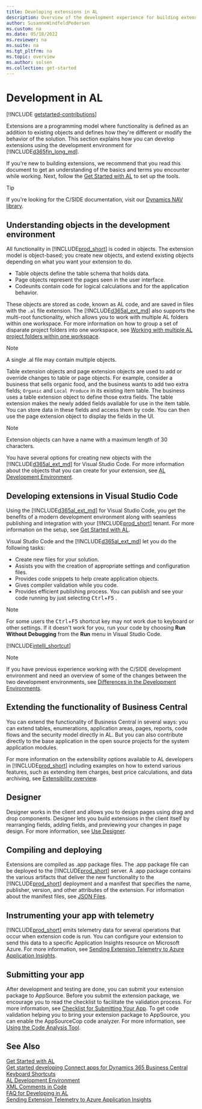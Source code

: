```yaml
---
title: Developing extensions in AL
description: Overview of the development experience for building extensions using the AL language.
author: SusanneWindfeldPedersen
ms.custom: na
ms.date: 05/18/2022
ms.reviewer: na
ms.suite: na
ms.tgt_pltfrm: na
ms.topic: overview
ms.author: solsen
ms.collection: get-started
---
```


# Development in AL

[!INCLUDE [getstarted-contributions](includes/getstarted-contributions.md)]

Extensions are a programming model where functionality is defined as an addition to existing objects and defines how they're different or modify the behavior of the solution. This section explains how you can develop extensions using the development environment for [!INCLUDE[d365fin_long_md](includes/d365fin_long_md.md)].

If you're new to building extensions, we recommend that you read this document to get an understanding of the basics and terms you encounter while working. Next, follow the [Get Started with AL](devenv-get-started.md) to set up the tools.

> [!TIP]  
> If you're looking for the C/SIDE documentation, visit our [Dynamics NAV library](/dynamics-nav/development).

## Understanding objects in the development environment

All functionality in [!INCLUDE[prod_short](includes/prod_short.md)] is coded in objects. The extension model is object-based; you create new objects, and extend existing objects depending on what you want your extension to do.

* Table objects define the table schema that holds data.
* Page objects represent the pages seen in the user interface.
* Codeunits contain code for logical calculations and for the application behavior.

These objects are stored as code, known as AL code, and are saved in files with the `.al` file extension. The [!INCLUDE[d365al_ext_md](../includes/d365al_ext_md.md)] also supports the multi-root functionality, which allows you to work with multiple AL folders within one workspace. For more information on how to group a set of disparate project folders into one workspace, see [Working with multiple AL project folders within one workspace](devenv-multiroot-workspaces.md).


> [!NOTE]  
> A single .al file may contain multiple objects.

Table extension objects and page extension objects are used to add or override changes to table or page objects. For example, consider a business that sells organic food, and the business wants to add two extra fields; `Organic` and `Local Produce` in its existing item table. The business uses a table extension object to define those extra fields. The table extension makes the newly added fields available for use in the item table. You can store data in these fields and access them by code. You can then use the page extension object to display the fields in the UI.

> [!NOTE]  
> Extension objects can have a name with a maximum length of 30 characters.

You have several options for creating new objects with the [!INCLUDE[d365al_ext_md](../includes/d365al_ext_md.md)] for Visual Studio Code. For more information about the objects that you can create for your extension, see [AL Development Environment](devenv-reference-overview.md).

## Developing extensions in Visual Studio Code

Using the [!INCLUDE[d365al_ext_md](../includes/d365al_ext_md.md)] for Visual Studio Code, you get the benefits of a modern development environment along with seamless publishing and integration with your [!INCLUDE[prod_short](includes/prod_short.md)] tenant. For more information on the setup, see [Get Started with AL](devenv-get-started.md).

Visual Studio Code and the [!INCLUDE[d365al_ext_md](../includes/d365al_ext_md.md)] let you do the following tasks:

* Create new files for your solution.
* Assists you with the creation of appropriate settings and configuration files.
* Provides code snippets to help create application objects.
* Gives compiler validation while you code.
* Provides efficient publishing process. You can publish and see your code running by just selecting <kbd>Ctrl</kbd>+<kbd>F5</kbd> .

> [!NOTE]
> For some users the <kbd>Ctrl</kbd>+<kbd>F5</kbd>  shortcut key may not work due to keyboard or other settings. If it doesn't work for you, run your code by choosing **Run Without Debugging** from the **Run** menu in Visual Studio Code.  

[!INCLUDE[intelli_shortcut](includes/intelli_shortcut.md)]

> [!NOTE]
> If you have previous experience working with the C/SIDE development environment and need an overview of some of the changes between the two development environments, see [Differences in the Development Environments](devenv-differences.md).

## Extending the functionality of Business Central
You can extend the functionality of Business Central in several ways: you can extend tables, enumerations, application areas, pages, reports, code flows and the security model directly in AL. But you can also contribute directly to the base application in the open source projects for the system application modules. 

For more information on the extensibility options available to AL developers in [!INCLUDE[prod_short](../developer/includes/prod_short.md)] including examples on how to extend various features, such as extending item charges, best price calculations, and data archiving, see [Extensibility overview](devenv-extensibility-overview.md).


## Designer

Designer works in the client and allows you to design pages using drag and drop components. Designer lets you build extensions in the client itself by rearranging fields, adding fields, and previewing your changes in page design. For more information, see [Use Designer](devenv-inclient-designer.md).

## Compiling and deploying

Extensions are compiled as .app package files. The .app package file can be deployed to the [!INCLUDE[prod_short](includes/prod_short.md)] server. A .app package contains the various artifacts that deliver the new functionality to the [!INCLUDE[prod_short](includes/prod_short.md)] deployment and a manifest that specifies the name, publisher, version, and other attributes of the extension. For information about the manifest files, see [JSON Files](devenv-json-files.md).

## Instrumenting your app with telemetry

[!INCLUDE[prod_short](includes/prod_short.md)] emits telemetry data for several operations that occur when extension code is run. You can configure your extension to send this data to a specific Application Insights resource on Microsoft Azure. For more information, see [Sending Extension Telemetry to Azure Application Insights](devenv-application-insights-for-extensions.md).

## Submitting your app

After development and testing are done, you can submit your extension package to AppSource. Before you submit the extension package, we encourage you to read the checklist to facilitate the validation process. For more information, see [Checklist for Submitting Your App](devenv-checklist-submission.md). To get code validation helping you to bring your extension package to AppSource, you can enable the AppSourceCop code analyzer. For more information, see [Using the Code Analysis Tool](devenv-using-code-analysis-tool.md).

## See Also

[Get Started with AL](devenv-get-started.md)  
[Get started developing Connect apps for Dynamics 365 Business Central](devenv-develop-connect-apps.md)  
[Keyboard Shortcuts](devenv-keyboard-shortcuts.md)  
[AL Development Environment](devenv-reference-overview.md)  
[XML Comments in Code](devenv-xml-comments.md)  
[FAQ for Developing in AL](devenv-dev-faq.md)  
[Sending Extension Telemetry to Azure Application Insights](devenv-application-insights-for-extensions.md)  
